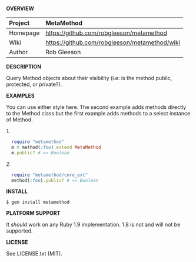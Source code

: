 __OVERVIEW__


| Project         | MetaMethod    
|:----------------|:--------------------------------------------------
| Homepage        | https://github.com/robgleeson/metamethod
| Wiki            | https://github.com/robgleeson/metamethod/wiki
| Author          | Rob Gleeson             


__DESCRIPTION__

  Query Method objects about their visibility (i.e: is the method public,
  protected, or private?).

__EXAMPLES__
   
  You can use either style here.
  The second example adds methods directly to the Method class but the first 
  example adds methods to a select instance of Method.

  _1._

```ruby
  require "metamethod"
  m = method(:foo).extend MetaMethod
  m.public? # => Boolean
```

  _2._

```ruby
  require "metamethod/core_ext"
  method(:foo).public? # => Boolean
```

__INSTALL__

    $ gem install metamethod

__PLATFORM SUPPORT__

It _should_ work on any Ruby 1.9 implementation.
1.8 is not and will not be supported.

__LICENSE__

See LICENSE.txt (MIT).
